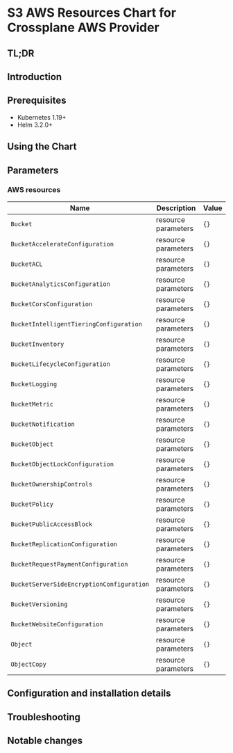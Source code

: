 <!--- app-name: Apache -->

# S3 AWS Resources Chart for Crossplane AWS Provider

## TL;DR

## Introduction

## Prerequisites

- Kubernetes 1.19+
- Helm 3.2.0+

## Using the Chart

## Parameters

### AWS resources

| Name                                      | Description         | Value |
| ----------------------------------------- | ------------------- | ----- |
| `Bucket`                                  | resource parameters | `{}`  |
| `BucketAccelerateConfiguration`           | resource parameters | `{}`  |
| `BucketACL`                               | resource parameters | `{}`  |
| `BucketAnalyticsConfiguration`            | resource parameters | `{}`  |
| `BucketCorsConfiguration`                 | resource parameters | `{}`  |
| `BucketIntelligentTieringConfiguration`   | resource parameters | `{}`  |
| `BucketInventory`                         | resource parameters | `{}`  |
| `BucketLifecycleConfiguration`            | resource parameters | `{}`  |
| `BucketLogging`                           | resource parameters | `{}`  |
| `BucketMetric`                            | resource parameters | `{}`  |
| `BucketNotification`                      | resource parameters | `{}`  |
| `BucketObject`                            | resource parameters | `{}`  |
| `BucketObjectLockConfiguration`           | resource parameters | `{}`  |
| `BucketOwnershipControls`                 | resource parameters | `{}`  |
| `BucketPolicy`                            | resource parameters | `{}`  |
| `BucketPublicAccessBlock`                 | resource parameters | `{}`  |
| `BucketReplicationConfiguration`          | resource parameters | `{}`  |
| `BucketRequestPaymentConfiguration`       | resource parameters | `{}`  |
| `BucketServerSideEncryptionConfiguration` | resource parameters | `{}`  |
| `BucketVersioning`                        | resource parameters | `{}`  |
| `BucketWebsiteConfiguration`              | resource parameters | `{}`  |
| `Object`                                  | resource parameters | `{}`  |
| `ObjectCopy`                              | resource parameters | `{}`  |


## Configuration and installation details


## Troubleshooting


## Notable changes
